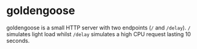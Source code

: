 # goldengoose
 
goldengoose is a small HTTP server with two endpoints (`/` and `/delay`). `/` simulates light load whilst `/delay` simulates a high CPU request lasting 10 seconds.

